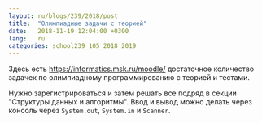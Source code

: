 ```yaml
---
layout: ru/blogs/239/2018/post
title:  "Олимпиадные задачи с теорией"
date:   2018-11-19 12:04:00 +0300
lang:   ru
categories: school239_105_2018_2019
---
```


Здесь есть https://informatics.msk.ru/moodle/ достаточное количество задачек по олимпиадному программированию с теорией и тестами.

Нужно зарегистрироваться и затем решать все подряд в секции "Структуры данных и алгоритмы". Ввод и вывод можно делать через консоль через ```System.out```, ```System.in``` и ```Scanner```.
